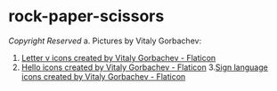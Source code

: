 # rock-paper-scissors

*Copyright Reserved*
a. Pictures by Vitaly Gorbachev:
1. <a href="https://www.flaticon.com/free-icons/letter-v" title="letter v icons">Letter v icons created by Vitaly Gorbachev - Flaticon</a>
2. <a href="https://www.flaticon.com/free-icons/hello" title="hello icons">Hello icons created by Vitaly Gorbachev - Flaticon</a>
3.<a href="https://www.flaticon.com/free-icons/sign-language" title="sign language icons">Sign language icons created by Vitaly Gorbachev - Flaticon</a>